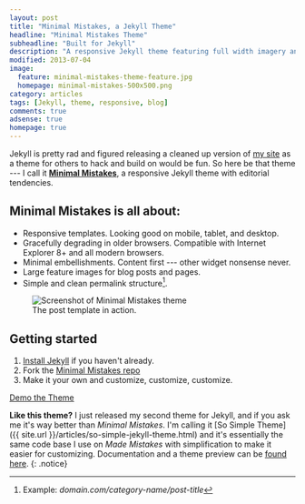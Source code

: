 ```yaml
---
layout: post
title: "Minimal Mistakes, a Jekyll Theme"
headline: "Minimal Mistakes Theme"
subheadline: "Built for Jekyll"
description: "A responsive Jekyll theme featuring full width imagery and clean typography by designer Michael Rose."
modified: 2013-07-04
image: 
  feature: minimal-mistakes-theme-feature.jpg
  homepage: minimal-mistakes-500x500.png
category: articles
tags: [Jekyll, theme, responsive, blog]
comments: true
adsense: true
homepage: true
---
```


Jekyll is pretty rad and figured releasing a cleaned up version of [my site](http://mademistakes.com) as a theme for others to hack and build on would be fun. So here be that theme --- I call it **[Minimal Mistakes](http://mmistakes.github.io/minimal-mistakes)**, a responsive Jekyll theme with editorial tendencies. 

## Minimal Mistakes is all about:

* Responsive templates. Looking good on mobile, tablet, and desktop.
* Gracefully degrading in older browsers. Compatible with Internet Explorer 8+ and all modern browsers. 
* Minimal embellishments. Content first --- other widget nonsense never.
* Large feature images for blog posts and pages.
* Simple and clean permalink structure[^1].

<figure>
	<img src="{{ site.url }}/images/mm-theme-post-600.jpg" alt="Screenshot of Minimal Mistakes theme">
	<figcaption>The post template in action.</figcaption>
</figure>

## Getting started

1. [Install Jekyll](http://jekyllrb.com) if you haven't already.
2. Fork the [Minimal Mistakes repo](http://github.com/mmistakes/minimal-mistakes/)
3. Make it your own and customize, customize, customize.

<div markdown="0"><a href="http://mmistakes.github.io/minimal-mistakes" onClick="_gaq.push(['_trackEvent', 'Link', 'Minimal Mistakes - Theme Demo']);" class="btn btn-inverse">Demo the Theme</a></div>

**Like this theme?** I just released my second theme for Jekyll, and if you ask me it's way better than *Minimal Mistakes*. I'm calling it [So Simple Theme]({{ site.url }}/articles/so-simple-jekyll-theme.html) and it's essentially the same code base I use on *Made Mistakes* with simplification to make it easier for customizing. Documentation and a theme preview can be [found here](http://mmistakes.github.io/so-simple-theme).
{: .notice}

[^1]: Example: *domain.com/category-name/post-title*